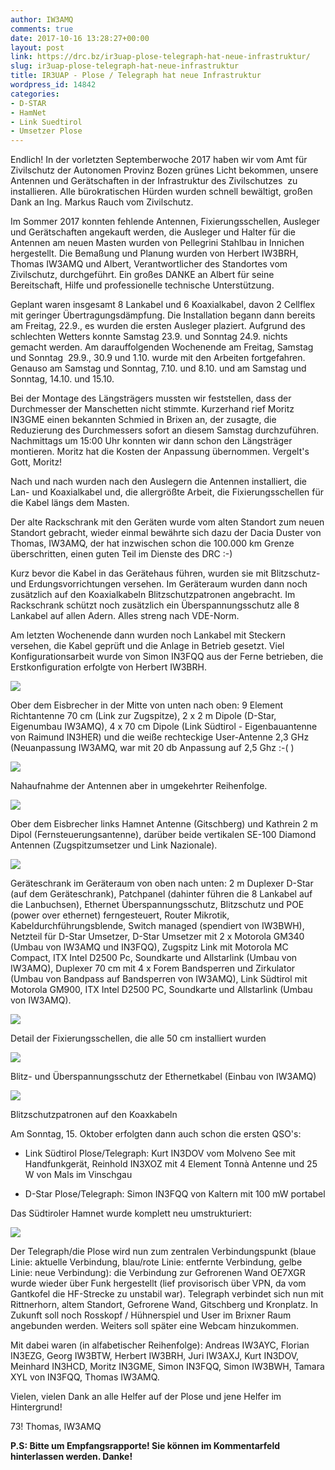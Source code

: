 ```yaml
---
author: IW3AMQ
comments: true
date: 2017-10-16 13:28:27+00:00
layout: post
link: https://drc.bz/ir3uap-plose-telegraph-hat-neue-infrastruktur/
slug: ir3uap-plose-telegraph-hat-neue-infrastruktur
title: IR3UAP - Plose / Telegraph hat neue Infrastruktur
wordpress_id: 14842
categories:
- D-STAR
- HamNet
- Link Suedtirol
- Umsetzer Plose
---
```


Endlich! In der vorletzten Septemberwoche 2017 haben wir vom Amt für Zivilschutz der Autonomen Provinz Bozen grünes Licht bekommen, unsere Antennen und Gerätschaften in der Infrastruktur des Zivilschutzes  zu installieren. Alle bürokratischen Hürden wurden schnell bewältigt, großen Dank an Ing. Markus Rauch vom Zivilschutz.

Im Sommer 2017 konnten fehlende Antennen, Fixierungsschellen, Ausleger und Gerätschaften angekauft werden, die Ausleger und Halter für die Antennen am neuen Masten wurden von Pellegrini Stahlbau in Innichen hergestellt. Die Bemaßung und Planung wurden von Herbert IW3BRH, Thomas IW3AMQ und Albert, Verantwortlicher des Standortes vom Zivilschutz, durchgeführt. Ein großes DANKE an Albert für seine Bereitschaft, Hilfe und professionelle technische Unterstützung.

Geplant waren insgesamt 8 Lankabel und 6 Koaxialkabel, davon 2 Cellflex mit geringer Übertragungsdämpfung. Die Installation begann dann bereits am Freitag, 22.9., es wurden die ersten Ausleger plaziert. Aufgrund des schlechten Wetters konnte Samstag 23.9. und Sonntag 24.9. nichts gemacht werden. Am darauffolgenden Wochenende am Freitag, Samstag  und Sonntag  29.9., 30.9 und 1.10. wurde mit den Arbeiten fortgefahren. Genauso am Samstag und Sonntag, 7.10. und 8.10. und am Samstag und Sonntag, 14.10. und 15.10.

Bei der Montage des Längsträgers mussten wir feststellen, dass der Durchmesser der Manschetten nicht stimmte. Kurzerhand rief Moritz IN3GME einen bekannten Schmied in Brixen an, der zusagte, die Reduzierung des Durchmessers sofort an diesem Samstag durchzuführen. Nachmittags um 15:00 Uhr konnten wir dann schon den Längsträger montieren. Moritz hat die Kosten der Anpassung übernommen. Vergelt's Gott, Moritz!

Nach und nach wurden nach den Auslegern die Antennen installiert, die Lan- und Koaxialkabel und, die allergrößte Arbeit, die Fixierungsschellen für die Kabel längs dem Masten.

Der alte Rackschrank mit den Geräten wurde vom alten Standort zum neuen Standort gebracht, wieder einmal bewährte sich dazu der Dacia Duster von Thomas, IW3AMQ, der hat inzwischen schon die 100.000 km Grenze überschritten, einen guten Teil im Dienste des DRC :-)

Kurz bevor die Kabel in das Gerätehaus führen, wurden sie mit Blitzschutz- und Erdungsvorrichtungen versehen. Im Geräteraum wurden dann noch zusätzlich auf den Koaxialkabeln Blitzschutzpatronen angebracht. Im Rackschrank schützt noch zusätzlich ein Überspannungsschutz alle 8 Lankabel auf allen Adern. Alles streng nach VDE-Norm.

Am letzten Wochenende dann wurden noch Lankabel mit Steckern versehen, die Kabel geprüft und die Anlage in Betrieb gesetzt. Viel Konfigurationsarbeit wurde von Simon IN3FQQ aus der Ferne betrieben, die Erstkonfiguration erfolgte von Herbert IW3BRH.

![](https://drc.bz/wp-content/uploads/2017/10/20171014_143115-e1508158126976-492x1024.jpg)


Ober dem Eisbrecher in der Mitte von unten nach oben: 9 Element Richtantenne 70 cm (Link zur Zugspitze), 2 x 2 m Dipole (D-Star, Eigenumbau IW3AMQ), 4 x 70 cm Dipole (Link Südtirol - Eigenbauantenne von Raimund IN3HER) und die weiße rechteckige User-Antenne 2,3 GHz (Neuanpassung IW3AMQ, war mit 20 db Anpassung auf 2,5 Ghz :-( )


![](https://drc.bz/wp-content/uploads/2017/10/20171014_094133-e1508157135678-576x1024.jpg)


Nahaufnahme der Antennen aber in umgekehrter Reihenfolge.


![](https://drc.bz/wp-content/uploads/2017/10/20171014_084852-e1508157636722-576x1024.jpg)


Ober dem Eisbrecher links Hamnet Antenne (Gitschberg) und Kathrein 2 m Dipol (Fernsteuerungsantenne), darüber beide vertikalen SE-100 Diamond Antennen (Zugspitzumsetzer und Link Nazionale).


![](https://drc.bz/wp-content/uploads/2017/10/20171015_125518-e1508157742186-576x1024.jpg)


Geräteschrank im Geräteraum von oben nach unten: 2 m Duplexer D-Star (auf dem Geräteschrank), Patchpanel (dahinter führen die 8 Lankabel auf die Lanbuchsen), Ethernet Überspannungsschutz, Blitzschutz und POE (power over ethernet) ferngesteuert, Router Mikrotik, Kabeldurchführungsblende, Switch managed (spendiert von IW3BWH), Netzteil für D-Star Umsetzer, D-Star Umsetzer mit 2 x Motorola GM340 (Umbau von IW3AMQ und IN3FQQ), Zugspitz Link mit Motorola MC Compact, ITX Intel D2500 Pc, Soundkarte und Allstarlink (Umbau von IW3AMQ), Duplexer 70 cm mit 4 x Forem Bandsperren und Zirkulator (Umbau von Bandpass auf Bandsperren von IW3AMQ), Link Südtirol mit Motorola GM900, ITX Intel D2500 PC, Soundkarte und Allstarlink (Umbau von IW3AMQ).


![](https://drc.bz/wp-content/uploads/2017/10/20171014_145337-e1508159683734-576x1024.jpg)


Detail der Fixierungsschellen, die alle 50 cm installiert wurden


![](https://drc.bz/wp-content/uploads/2017/10/20171003_203226-e1508160046671-848x1024.jpg)


Blitz- und Überspannungsschutz der Ethernetkabel (Einbau von IW3AMQ)


![](https://drc.bz/wp-content/uploads/2017/10/20171014_175509-e1508160198234-1024x662.jpg)


Blitzschutzpatronen auf den Koaxkabeln


Am Sonntag, 15. Oktober erfolgten dann auch schon die ersten QSO's:



 	
  * Link Südtirol Plose/Telegraph: Kurt IN3DOV vom Molveno See mit Handfunkgerät, Reinhold IN3XOZ mit 4 Element Tonnà Antenne und 25 W von Mals im Vinschgau

 	
  * D-Star Plose/Telegraph: Simon IN3FQQ von Kaltern mit 100 mW portabel


Das Südtiroler Hamnet wurde komplett neu umstrukturiert:

![](https://drc.bz/wp-content/uploads/2017/10/Hamnet-Südtirol-PLOSE-1.jpg)

Der Telegraph/die Plose wird nun zum zentralen Verbindungspunkt (blaue Linie: aktuelle Verbindung, blau/rote Linie: entfernte Verbindung, gelbe Linie: neue Verbindung): die Verbindung zur Gefrorenen Wand OE7XGR wurde wieder über Funk hergestellt (lief provisorisch über VPN, da vom Gantkofel die HF-Strecke zu unstabil war). Telegraph verbindet sich nun mit Rittnerhorn, altem Standort, Gefrorene Wand, Gitschberg und Kronplatz. In Zukunft soll noch Rosskopf / Hühnerspiel und User im Brixner Raum angebunden werden. Weiters soll später eine Webcam hinzukommen.

Mit dabei waren (in alfabetischer Reihenfolge): Andreas IW3AYC, Florian IN3EZG, Georg IW3BTW, Herbert IW3BRH, Juri IW3AXJ, Kurt IN3DOV, Meinhard IN3HCD, Moritz IN3GME, Simon IN3FQQ, Simon IW3BWH, Tamara XYL von IN3FQQ, Thomas IW3AMQ.

Vielen, vielen Dank an alle Helfer auf der Plose und jene Helfer im Hintergrund!

73! Thomas, IW3AMQ



**P.S: Bitte um Empfangsrapporte! Sie können im Kommentarfeld hinterlassen werden. Danke!**
